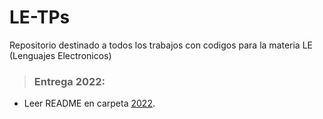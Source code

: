 # LE-TPs
Repositorio destinado a todos los trabajos con codigos para la materia LE (Lenguajes Electronicos)


> ### Entrega 2022:

 - Leer README en carpeta <a href="https://github.com/formi86/LE-TPs/tree/main/2022">2022</a>.
